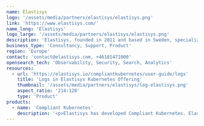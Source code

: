 ```yaml
---
name: Elastisys
logo: '/assets/media/partners/elastisys/elastisys.png'
link: 'https://www.elastisys.com/'
name_long: 'Elastisys'
logo_large: '/assets/media/partners/elastisys/elastisys.png'
description: 'Elastisys, founded in 2011 and based in Sweden, specializes in cloud native technologies. We offer a cloud native Kubernetes platform, optimized for security and compliance with EU regulations for software critical to our society. Our solutions enable customers to accelerate innovation, reduce costs, and enhance security using our leading cloud native technology and expertise.'
business_type: 'Consultancy, Support, Product'
region: 'Europe'
contact: 'contact@elastisys.com, +46101471000'
opensearch_tech: 'Observability, Security, Search, Analytics'
resources:
  - url: 'https://elastisys.io/compliantkubernetes/user-guide/logs'
    title: 'Logs in Elastisys Kubernetes Offering'
    thumbnail: '/assets/media/partners/elastisys/log-elastisys.png'
    aspect_ratio: '214:120'
    type: 'Product'
products:
  - name: 'Compliant Kubernetes'
    description: '<p>Elastisys has developed Compliant Kubernetes. Elastisys Compliant Kubernetes enables organizations across Europe to accelerate innovation through open source cloud-native technology, while ensuring security and regulatory compliance.</p><p>Elastisys utilize Opensearch as part of our offering to provide our customers with out of the box logging for Kubernetes environments.</p>'
---
```


